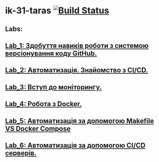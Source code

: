 # ik-31-taras [![Build Status](https://travis-ci.org/ProgerSDK/ik-31-taras.svg?branch=master)](https://travis-ci.org/ProgerSDK/ik-31-taras)

## Labs:
## [Lab_1: Здобуття навиків роботи з системою версіонування коду GitHub.](lab_1)

## [Lab_2: Автоматизація. Знайомство з CI/CD.](lab_2)

## [Lab_3: Вступ до моніторингу.](lab_3)

## [Lab_4: Робота з Docker.](lab_4)

## [Lab_5: Автоматизація за допомогою Makefile VS Docker Compose](lab_5)

## [Lab_6: Автоматизація за допомогою CI/CD серверів.](lab_6)